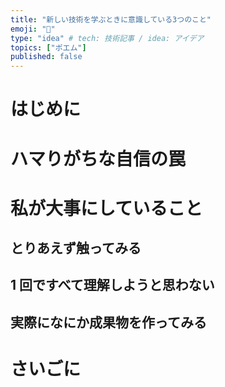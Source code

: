 ```yaml
---
title: "新しい技術を学ぶときに意識している3つのこと"
emoji: "🌟"
type: "idea" # tech: 技術記事 / idea: アイデア
topics: ["ポエム"]
published: false
---
```


# はじめに

# ハマりがちな自信の罠

# 私が大事にしていること

## とりあえず触ってみる

## 1 回ですべて理解しようと思わない

## 実際になにか成果物を作ってみる

# さいごに
